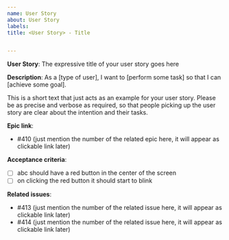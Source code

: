 ```yaml
---
name: User Story
about: User Story
labels: 
title: <User Story> - Title


---
```


**User Story**: The expressive title of your user story goes here

**Description**:
As a [type of user], I want to [perform some task] so that I can [achieve some goal].

This is a short text that just acts as an example for your user story. Please be as precise and verbose as required, so that people picking up the user story are clear about the intention and their tasks.

**Epic link**:
- #410 (just mention the number of the related epic here, it will appear as clickable link later)  

**Acceptance criteria**:

- [ ] abc should have a red button in the center of the screen 
- [ ] on clicking the red button it should start to blink

**Related issues**:
- #413 (just mention the number of the related issue here, it will appear as clickable link later)  
- #414 (just mention the number of the related issue here, it will appear as clickable link later)  
